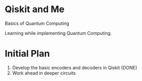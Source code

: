# Qiskit and Me
 Basics of Quantum Computing


Learning while implementing Quantum Computing. 

# Initial Plan
1. Develop the basic encoders and decoders in Qiskit (DONE)
2. Work ahead in deeper circuits




